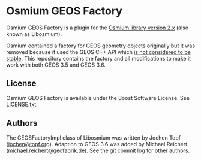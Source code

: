 # Osmium GEOS Factory

Osmium GEOS Factory is a plugin for the [Osmium library version
2.x](http://osmcode.org/libosmium) (also known as Libosmium).

Osmium contained a factory for GEOS geometry objects originally but it was
removed because it used the GEOS C++ API which [is not considered to be
stable](https://lists.osgeo.org/pipermail/geos-devel/2017-January/007653.html).
This repository contains the factory and all modifications to make it work with
both GEOS 3.5 and GEOS 3.6.

## License

Osmium GEOS Factory is available under the Boost Software License. See
[LICENSE.txt](LICENSE.txt).

## Authors

The GEOSFactoryImpl class of Libosmium was written by Jochen Topf
(jochen@topf.org). Adaption to GEOS 3.6 was added by Michael Reichert
(michael.reichert@geofabrik.de).  See the git commit log for other authors.

